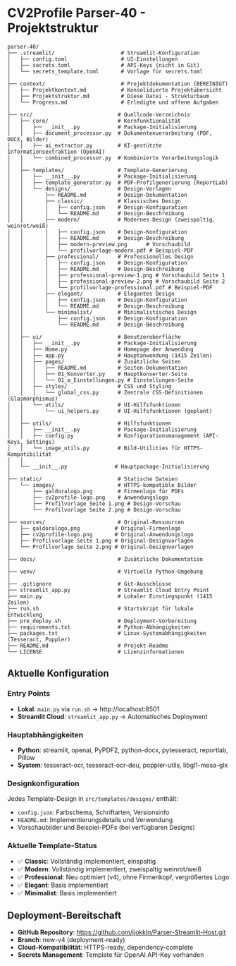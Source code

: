# CV2Profile Parser-40 - Projektstruktur

```
parser-40/
├── .streamlit/                     # Streamlit-Konfiguration
│   ├── config.toml                 # UI-Einstellungen
│   ├── secrets.toml                # API-Keys (nicht in Git)
│   └── secrets_template.toml       # Vorlage für secrets.toml
│
├── context/                        # Projektdokumentation (BEREINIGT)
│   ├── Projektkontext.md           # Konsolidierte Projektübersicht
│   ├── Projektstruktur.md          # Diese Datei - Strukturbaum
│   └── Progress.md                 # Erledigte und offene Aufgaben
│
├── src/                           # Quellcode-Verzeichnis
│   ├── core/                      # Kernfunktionalität
│   │   ├── __init__.py            # Package-Initialisierung
│   │   ├── document_processor.py  # Dokumentenverarbeitung (PDF, DOCX, Bilder)
│   │   ├── ai_extractor.py        # KI-gestützte Informationsextraktion (OpenAI)
│   │   └── combined_processor.py  # Kombinierte Verarbeitungslogik
│   │
│   ├── templates/                 # Template-Generierung
│   │   ├── __init__.py            # Package-Initialisierung
│   │   ├── template_generator.py  # PDF-Profilgenerierung (ReportLab)
│   │   └── designs/               # Design-Vorlagen
│   │       ├── README.md          # Design-Dokumentation
│   │       ├── classic/           # Klassisches Design
│   │       │   ├── config.json    # Design-Konfiguration
│   │       │   └── README.md      # Design-Beschreibung
│   │       ├── modern/            # Modernes Design (zweispaltig, weinrot/weiß)
│   │       │   ├── config.json    # Design-Konfiguration
│   │       │   ├── README.md      # Design-Beschreibung
│   │       │   ├── modern-preview.png      # Vorschaubild
│   │       │   └── profilvorlage-modern.pdf # Beispiel-PDF
│   │       ├── professional/      # Professionelles Design
│   │       │   ├── config.json    # Design-Konfiguration
│   │       │   ├── README.md      # Design-Beschreibung
│   │       │   ├── professional-preview-1.png # Vorschaubild Seite 1
│   │       │   ├── professional-preview-2.png # Vorschaubild Seite 2
│   │       │   └── profilvorlage-professional.pdf # Beispiel-PDF
│   │       ├── elegant/           # Elegantes Design
│   │       │   ├── config.json    # Design-Konfiguration
│   │       │   └── README.md      # Design-Beschreibung
│   │       └── minimalist/        # Minimalistisches Design
│   │           ├── config.json    # Design-Konfiguration
│   │           └── README.md      # Design-Beschreibung
│   │
│   ├── ui/                        # Benutzeroberfläche
│   │   ├── __init__.py            # Package-Initialisierung
│   │   ├── Home.py                # Homepage der Anwendung
│   │   ├── app.py                 # Hauptanwendung (1415 Zeilen)
│   │   ├── pages/                 # Zusätzliche Seiten
│   │   │   ├── README.md          # Seiten-Dokumentation
│   │   │   ├── 01_Konverter.py    # Hauptkonverter-Seite
│   │   │   └── 01_⚙️_Einstellungen.py # Einstellungen-Seite
│   │   ├── styles/                # CSS und Styling
│   │   │   └── global_css.py      # Zentrale CSS-Definitionen (Glasmorphismus)
│   │   └── utils/                 # UI-Hilfsfunktionen
│   │       └── ui_helpers.py      # UI-Hilfsfunktionen (geplant)
│   │
│   ├── utils/                     # Hilfsfunktionen
│   │   ├── __init__.py            # Package-Initialisierung
│   │   ├── config.py              # Konfigurationsmanagement (API-Keys, Settings)
│   │   └── image_utils.py         # Bild-Utilities für HTTPS-Kompatibilität
│   │
│   └── __init__.py               # Hauptpackage-Initialisierung
│
├── static/                        # Statische Dateien
│   └── images/                    # HTTPS-kompatible Bilder
│       ├── galdoralogo.png        # Firmenlogo für PDFs
│       ├── cv2profile-logo.png    # Anwendungslogo
│       ├── Profilvorlage Seite 1.png # Design-Vorschau
│       └── Profilvorlage Seite 2.png # Design-Vorschau
│
├── sources/                       # Original-Ressourcen
│   ├── galdoralogo.png           # Original-Firmenlogo
│   ├── cv2profile-logo.png       # Original-Anwendungslogo
│   ├── Profilvorlage Seite 1.png # Original-Designvorlagen
│   └── Profilvorlage Seite 2.png # Original-Designvorlagen
│
├── docs/                          # Zusätzliche Dokumentation
│
├── venv/                          # Virtuelle Python-Umgebung
│
├── .gitignore                     # Git-Ausschlüsse
├── streamlit_app.py               # Streamlit Cloud Entry Point
├── main.py                        # Lokaler Einstiegspunkt (1415 Zeilen)
├── run.sh                         # Startskript für lokale Entwicklung
├── pre_deploy.sh                  # Deployment-Vorbereitung
├── requirements.txt               # Python-Abhängigkeiten
├── packages.txt                   # Linux-Systemabhängigkeiten (Tesseract, Poppler)
├── README.md                      # Projekt-Readme
└── LICENSE                        # Lizenzinformationen
```

## Aktuelle Konfiguration

### Entry Points
- **Lokal**: `main.py` via `run.sh` → http://localhost:8501
- **Streamlit Cloud**: `streamlit_app.py` → Automatisches Deployment

### Hauptabhängigkeiten
- **Python**: streamlit, openai, PyPDF2, python-docx, pytesseract, reportlab, Pillow
- **System**: tesseract-ocr, tesseract-ocr-deu, poppler-utils, libgl1-mesa-glx

### Designkonfiguration
Jedes Template-Design in `src/templates/designs/` enthält:
- `config.json`: Farbschema, Schriftarten, Versionsinfo
- `README.md`: Implementierungsdetails und Verwendung
- Vorschaubilder und Beispiel-PDFs (bei verfügbaren Designs)

### Aktuelle Template-Status
- ✅ **Classic**: Vollständig implementiert, einspaltig
- ✅ **Modern**: Vollständig implementiert, zweispaltig weinrot/weiß
- ✅ **Professional**: Neu optimiert (v4), ohne Firmenkopf, vergrößertes Logo
- ✅ **Elegant**: Basis implementiert
- ✅ **Minimalist**: Basis implementiert

## Deployment-Bereitschaft
- **GitHub Repository**: https://github.com/jjokkln/Parser-Streamlit-Host.git
- **Branch**: new-v4 (deployment-ready)
- **Cloud-Kompatibilität**: HTTPS-ready, dependency-complete
- **Secrets Management**: Template für OpenAI API-Key vorhanden 